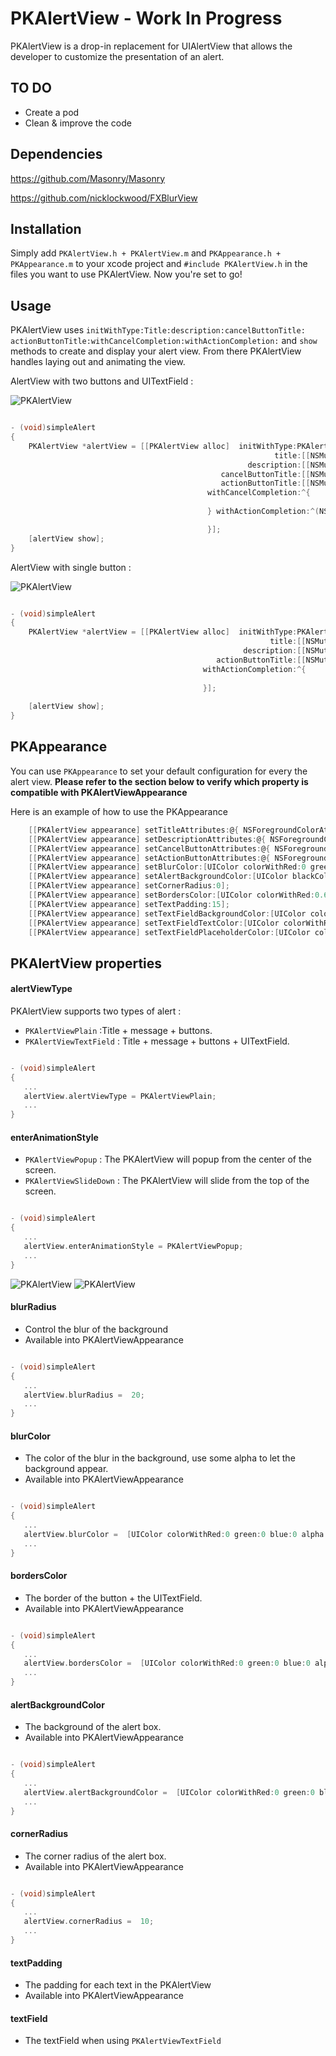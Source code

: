 # PKAlertView - Work In Progress
PKAlertView is a drop-in replacement for UIAlertView that allows the developer to customize the presentation of an alert.

## TO DO ##

* Create a pod
* Clean & improve the code

## Dependencies ##
https://github.com/Masonry/Masonry

https://github.com/nicklockwood/FXBlurView

## Installation ##

Simply add `PKAlertView.h + PKAlertView.m` and `PKAppearance.h + PKAppearance.m` to your xcode project and `#include PKAlertView.h` in the files you want to use PKAlertView. 
Now you're set to go!

## Usage ##

 
 PKAlertView uses `initWithType:​Title:​description:​cancelButtonTitle:​actionButtonTitle:​withCancelCompletion:​withActionCompletion:`  and `show` methods to create and display your alert view. 
 From there PKAlertView handles laying out and animating the view. 

AlertView with two buttons and UITextField :

![PKAlertView](https://raw.githubusercontent.com/paperkite/PKAlertView/master/screenshots/screenshot1.png)


```objective-c

- (void)simpleAlert
{
    PKAlertView *alertView = [[PKAlertView alloc]  initWithType:PKAlertViewTextField
                                                           title:[[NSMutableAttributedString alloc] initWithString:@"Bonjour"]
                                                     description:[[NSMutableAttributedString alloc] initWithString:@"Comment allez-vous ?"]
                                               cancelButtonTitle:[[NSMutableAttributedString alloc] initWithString:@"Cancel"]
                                               actionButtonTitle:[[NSMutableAttributedString alloc] initWithString:@"OK"]
                                            withCancelCompletion:^{
                                                
                                            } withActionCompletion:^(NSString *textFieldString) {

                                            }];
    [alertView show];
}

```

AlertView with single button :

![PKAlertView](https://raw.githubusercontent.com/paperkite/PKAlertView/master/screenshots/screenshot2.png)

```objective-c

- (void)simpleAlert
{
    PKAlertView *alertView = [[PKAlertView alloc]  initWithType:PKAlertViewTextField
                                                          title:[[NSMutableAttributedString alloc] initWithString:@"Bonjour"]
                                                    description:[[NSMutableAttributedString alloc] initWithString:@"Comment allez-vous ?"]
                                              actionButtonTitle:[[NSMutableAttributedString alloc] initWithString:@"OK"]
                                           withActionCompletion:^{
                                               
                                           }];
    
    [alertView show];
}

```

PKAppearance
----------------

You can use `PKAppearance` to set your default configuration for every the alert view.
**Please refer to the section below to verify which property is compatible with PKAlertViewAppearance**

Here is an example of how to use the PKAppearance
```objective-c
    [[PKAlertView appearance] setTitleAttributes:@{ NSForegroundColorAttributeName: [UIColor whiteColor], NSFontAttributeName: [UIFont fontWithName:@"HelveticaNeue-Medium" size:20] }];
    [[PKAlertView appearance] setDescriptionAttributes:@{ NSForegroundColorAttributeName: [UIColor whiteColor], NSFontAttributeName: [UIFont fontWithName:@"HelveticaNeue-Light" size:17] }];
    [[PKAlertView appearance] setCancelButtonAttributes:@{ NSForegroundColorAttributeName: [UIColor colorWithRed:0 green:0.475f blue:1 alpha:1], NSFontAttributeName: [UIFont fontWithName:@"HelveticaNeue-Light" size:17] }];
    [[PKAlertView appearance] setActionButtonAttributes:@{ NSForegroundColorAttributeName: [UIColor colorWithRed:0 green:0.475f blue:1 alpha:1], NSFontAttributeName: [UIFont fontWithName:@"HelveticaNeue-Medium" size:17] }];
    [[PKAlertView appearance] setBlurColor:[UIColor colorWithRed:0 green:0 blue:0 alpha:0.5]];
    [[PKAlertView appearance] setAlertBackgroundColor:[UIColor blackColor]];
    [[PKAlertView appearance] setCornerRadius:0];
    [[PKAlertView appearance] setBordersColor:[UIColor colorWithRed:0.635f green:0.635f blue:0.635f alpha:1]];
    [[PKAlertView appearance] setTextPadding:15];
    [[PKAlertView appearance] setTextFieldBackgroundColor:[UIColor colorWithRed:0 green:0 blue:0 alpha:0.5]];
    [[PKAlertView appearance] setTextFieldTextColor:[UIColor colorWithRed:0.635f green:0.635f blue:0.635f alpha:1]];
    [[PKAlertView appearance] setTextFieldPlaceholderColor:[UIColor colorWithRed:0.635f green:0.635f blue:0.635f alpha:0.5]];

```

PKAlertView properties
----------------


#### alertViewType 

PKAlertView supports two types of alert :

* `PKAlertViewPlain` :Title + message + buttons.
* `PKAlertViewTextField` : Title + message + buttons + UITextField.

```objective-c

- (void)simpleAlert
{
   ...
   alertView.alertViewType = PKAlertViewPlain;
   ...
}

```

#### enterAnimationStyle

* `PKAlertViewPopup` : The PKAlertView will popup from the center of the screen.
* `PKAlertViewSlideDown` : The PKAlertView will slide from the top of the screen.

```objective-c

- (void)simpleAlert
{
   ...
   alertView.enterAnimationStyle = PKAlertViewPopup;
   ...
}

```

![PKAlertView](https://raw.githubusercontent.com/paperkite/PKAlertView/master/screenshots/screenshot3.gif)
![PKAlertView](https://raw.githubusercontent.com/paperkite/PKAlertView/master/screenshots/screenshot4.gif)

#### blurRadius 

* Control the blur of the background
* Available into PKAlertViewAppearance

```objective-c

- (void)simpleAlert
{
   ...
   alertView.blurRadius =  20;
   ...
}

```

#### blurColor

* The color of the blur in the background, use some alpha to let the background appear.
* Available into PKAlertViewAppearance

```objective-c

- (void)simpleAlert
{
   ...
   alertView.blurColor =  [UIColor colorWithRed:0 green:0 blue:0 alpha:0.4];
   ...
}

```

#### bordersColor

* The border of the button + the UITextField.
* Available into PKAlertViewAppearance

```objective-c

- (void)simpleAlert
{
   ...
   alertView.bordersColor =  [UIColor colorWithRed:0 green:0 blue:0 alpha:0.4];
   ...
}

```

#### alertBackgroundColor

* The background of the alert box.
* Available into PKAlertViewAppearance

```objective-c

- (void)simpleAlert
{
   ...
   alertView.alertBackgroundColor =  [UIColor colorWithRed:0 green:0 blue:0 alpha:0.4];
   ...
}

```

#### cornerRadius

* The corner radius of the alert box.
* Available into PKAlertViewAppearance

```objective-c

- (void)simpleAlert
{
   ...
   alertView.cornerRadius =  10;
   ...
}

```

#### textPadding

* The padding for each text in the PKAlertView
* Available into PKAlertViewAppearance

#### textField

* The textField when using `PKAlertViewTextField`

